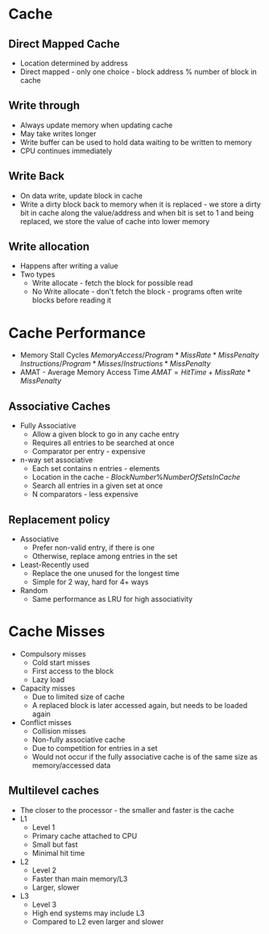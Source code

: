 # Cache
## Direct Mapped Cache
* Location determined by address
* Direct mapped - only one choice - block address % number of block in cache


## Write through
* Always update memory when updating cache
* May take writes longer
* Write buffer can be used to hold data waiting to be written to memory
* CPU continues immediately

## Write Back
* On data write, update block in cache
* Write a dirty block back to memory when it is replaced - we store a dirty bit in cache along the value/address and when bit is set to 1 and being replaced, we store the value of cache into lower memory

## Write allocation
* Happens after writing a value
* Two types
	* Write allocate - fetch the block for possible read
	* No Write allocate - don't fetch the block - programs often write blocks before reading it

# Cache Performance
* Memory Stall Cycles
	$Memory Access/Program * Miss Rate * Miss Penalty$ 
	$Instructions/Program * Misses/Instructions * Miss Penalty$
* AMAT - Average Memory Access Time
$AMAT=Hit Time + Miss Rate * Miss Penalty$

## Associative Caches
* Fully Associative
	* Allow a given block to go in any cache entry
	* Requires all entries to be searched at once
	* Comparator per entry - expensive
* n-way set associative
	* Each set contains n entries - elements
	* Location in the cache - $BlockNumber \% NumberOfSetsInCache$
	* Search all entries in a given set at once
	* N comparators - less expensive

## Replacement policy
* Associative
	* Prefer non-valid entry, if there is one
	* Otherwise, replace among entries in the set
* Least-Recently used
	* Replace the one unused for the longest time
	* Simple for 2 way, hard for 4+ ways
* Random
	* Same performance as LRU for high associativity

# Cache Misses
* Compulsory misses
	* Cold start misses
	* First access to the block
	* Lazy load
* Capacity misses
	* Due to limited size of cache
	* A replaced block is later accessed again, but needs to be loaded again
* Conflict misses
	* Collision misses
	* Non-fully associative cache
	* Due to competition for entries in a set
	* Would not occur if the fully associative cache is of the same size as memory/accessed data

## Multilevel caches
* The closer to the processor - the smaller and faster is the cache
* L1
	* Level 1
	* Primary cache attached to CPU
	* Small but fast
	* Minimal hit time
* L2
	* Level 2
	* Faster than main memory/L3
	* Larger, slower
* L3
	* Level 3
	* High end systems may include L3
	* Compared to L2 even larger and slower

